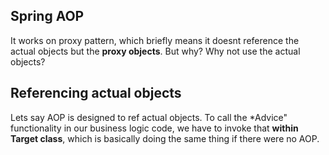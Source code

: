 ## Spring AOP
It works on proxy pattern, which briefly means it doesnt reference the actual objects but the **proxy objects**. But why?
Why not use the actual objects?

## Referencing actual objects
Lets say AOP is designed to ref actual objects. To call the *Advice" functionality in our business logic code, we have
to invoke that **within Target class**, which is basically doing the same thing if there were no AOP. 
